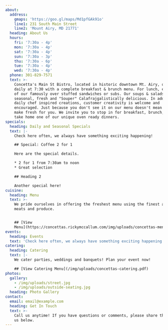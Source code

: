 ```yaml
---
about:
  address:
    gmaps: 'https://goo.gl/maps/Md1pfGAk91o'
    line1: 231 South Main Street
    line2: 'Mount Airy, MD 21771'
  heading: About Us
  hours:
    fri: '7:30a - 4p'
    mon: '7:30a - 4p'
    sat: '7:30a - 4p'
    sun: '7:30a - 3p'
    thu: '7:30a - 6p'
    tue: '7:30a - 4p'
    wed: '7:30a - 4p'
  phone: 301-829-7571
  text: >-
    Concetta's Main St Bistro, located in historic downtown Mt. Airy, opens
    daily at 7:30 with a complete breakfast & brunch menu. For lunch, enjoy one
    of our famously over stuffed sandwiches or subs. Our soups & salads our
    seasonal, fresh and "Souper" Calafrajgalistically delicious. In addition to
    daily chef inspired creations, customer creativity is welcome and
    encouraged. Just because you don't see it on our menu doesn't mean we can't
    make fresh for you. We invite you to stop in for breakfast, brunch, lunch or
    take home one of our unique oven ready dinners.
specials:
  heading: Daily and Seasonal Specials
  text: |-
    Check here often, we always have something exciting happening!

    ## Special: Coffee 2 for 1

    Here are the special details.

    * 2 for 1 from 7:30am to noon
    * Great selection

    ## Heading 2

    Another special here!
cuisine:
  heading: Menu
  text: >-
    We pride ourselves in offering the freshest menu using the finest available
    meats and produce.


    ## [View
    Menu](https://concettas.rickymccallum.com/img/uploads/concettas-menu.pdf)
events:
  heading: Events
  text: 'Check here often, we always have something exciting happening!'
catering:
  heading: Catering
  text: |-
    We cater parties, weddings and banquets! Plan your event now!

    ## [View Catering Menu](/img/uploads/concettas-catering.pdf)
photos:
  gallery:
    - /img/uploads/street.jpg
    - /img/uploads/outside-seating.jpg
  heading: Photo Gallery
contact:
  email: email@example.com
  heading: Get In Touch
  text: >-
    Call us anytime! If you have questions or comments, please share them with
    us below.
---
```


